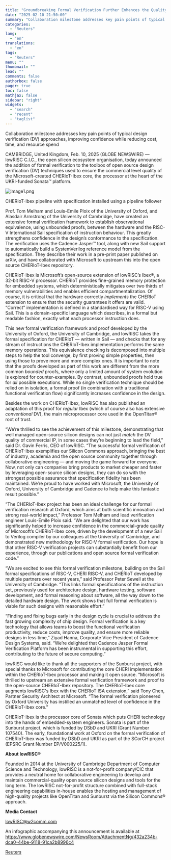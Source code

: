 ```yaml
---
title: "Groundbreaking Formal Verification Further Enhances the Quality of CHERIoT-Ibex"
date: "2025-02-10 21:50:00"
summary: "Collaboration milestone addresses key pain points of typical design verification (DV) approaches, improving confidence while reducing cost, time, and resource spendCAMBRIDGE, United Kingdom, Feb. 10, 2025 (GLOBE NEWSWIRE) — lowRISC C.I.C., the open silicon ecosystem organisation, today announced the addition of formal verification to the toolbox of open source design..."
categories:
  - "Reuters"
lang:
  - "en"
translations:
  - "en"
tags:
  - "Reuters"
menu: ""
thumbnail: ""
lead: ""
comments: false
authorbox: false
pager: true
toc: false
mathjax: false
sidebar: "right"
widgets:
  - "search"
  - "recent"
  - "taglist"
---
```


Collaboration milestone addresses key pain points of typical design verification (DV) approaches, improving confidence while reducing cost, time, and resource spend

CAMBRIDGE, United Kingdom, Feb. 10, 2025 (GLOBE NEWSWIRE) — lowRISC C.I.C., the open silicon ecosystem organisation, today announced the addition of formal verification to the toolbox of open source design verification (DV) techniques used to ensure the commercial level quality of the Microsoft-created CHERIoT-Ibex core, the processor at the heart of the UKRI-funded Sonata™ platform.

![image1.png](https://s3.tradingview.com/news/image/tag:reuters.com,2025-02-10:newsml_GNE9YZ0Dc-ce9b65dbbbed42f9d21f1b8e24c1e052-resized.jpeg)

CHERIoT-Ibex pipeline with specification installed using a pipeline follower



Prof. Tom Melham and Louis-Emile Ploix of the University of Oxford, and Alasdair Armstrong of the University of Cambridge, have created an extensive formal verification framework to establish observational equivalence, using unbounded proofs, between the hardware and the RISC-V International Sail specification of instruction behaviour. This greatly strengthens confidence in the design’s conformance to the specification. The verification uses the Cadence Jasper™ tool, along with new Sail support to automatically build a SystemVerilog reference model from the specification. They describe their work in a pre-print paper published on arXiv, and have collaborated with Microsoft to upstream this into the open source CHERIoT-Ibex repository.

CHERIoT-Ibex is Microsoft’s open-source extension of lowRISC’s Ibex®, a 32-bit RISC-V processor. CHERIoT provides fine-grained memory protection for embedded systems, which deterministically mitigates over two thirds of memory vulnerabilities and enables efficient compartmentalization. Of course, it is critical that the hardware correctly *implements* the CHERIoT extension to ensure that the security guarantees it offers are valid. “Correct” implementation is defined in a standardised way for RISC-V using Sail. This is a domain-specific language which describes, in a formal but readable fashion, exactly what each processor instruction does.

This new formal verification framework and proof developed by the University of Oxford, the University of Cambridge, and lowRISC takes the formal specification for CHERIoT — written in Sail — and checks that for any stream of instructions the CHERIoT-Ibex implementation performs the same memory operations. This equivalence checking is decomposed into multiple steps to help the tool converge, by first proving simple properties, then using those to prove more and more complex ones. It is important to note that the proofs developed as part of this work are different from the more common *bounded* proofs, where only a limited amount of system evolution is explored for counter-examples. By contrast, unbounded proofs hold true for *all* possible executions. While no single verification technique should be relied on in isolation, a formal proof (in combination with a traditional functional verification flow) significantly increases confidence in the design.

Besides the work on CHERIoT-Ibex, lowRISC has also published an adaptation of this proof for *regular* Ibex (which of course also has extensive *conventional* DV), the main microprocessor core used in the OpenTitan® root of trust.

“We’re thrilled to see the achievement of this milestone, demonstrating that well managed open-source silicon designs can not just *match* the DV quality of commercial IP, in some cases they’re beginning to lead the field,” said Dr. Gavin Ferris, CEO of lowRISC. “The successful formal verification of CHERIoT-Ibex exemplifies our Silicon Commons approach, bringing the best of industry, academia and the open source community together through collaborative engineering — and moving the game forward for everyone. Now, not only can companies bring products to market cheaper and faster by leveraging open-source silicon designs, they can do so with the strongest possible assurance that specification fidelity has been maintained. We’re proud to have worked with Microsoft, the University of Oxford, University of Cambridge and Cadence to help make this fantastic result possible.”

“The CHERIoT-Ibex project has been an ideal challenge for our formal verification research at Oxford, which aims at both scientific innovation and strong real-world impact,” Professor Tom Melham and lead verification engineer Louis-Emile Ploix said. “We are delighted that our work has significantly helped to increase confidence in the commercial-grade quality of Microsoft’s CHERIoT-Ibex core, driven by the development of a new Sail to Verilog compiler by our colleagues at the University of Cambridge, and demonstrated new methodology for RISC-V formal verification. Our hope is that other RISC-V verification projects can substantially benefit from our experience, through our publications and open source formal verification code.”

“We are excited to see this formal verification milestone, building on the Sail formal specifications of RISC-V, CHERI RISC-V, and CHERIoT developed by multiple partners over recent years,” said Professor Peter Sewell at the University of Cambridge. “This links formal specifications of the instruction set, previously used for architecture design, hardware testing, software development, and formal reasoning about software, all the way down to the detailed hardware design. The work shows that full formal verification is viable for such designs with reasonable effort.”

“Finding and fixing bugs early in the design cycle is crucial to address the fast growing complexity of chip design. Formal verification is a key technology that allows teams to boost the functional verification productivity, reduce costs, improve quality, and ensure more reliable designs in less time,” Ziyad Hanna, Corporate Vice President of Cadence Design Systems, said. “We’re delighted that Cadence Jasper Formal Verification Platform has been instrumental in supporting this effort, contributing to the future of secure computing.”

lowRISC would like to thank all the supporters of the Sunburst project, with special thanks to Microsoft for contributing the core CHERI implementation within the CHERIoT-Ibex processor and making it open source. “Microsoft is thrilled to upstream an extensive formal verification framework and proof to the open-source CHERIoT-Ibex repository. The CHERIoT-Ibex core augments lowRISC's Ibex with the CHERIoT ISA extension,” said Tony Chen, Partner Security Architect at Microsoft. “The formal verification pioneered by Oxford University has instilled an unmatched level of confidence in the CHERIoT-Ibex core.”

CHERIoT-Ibex is the processor core of Sonata which puts CHERI technology into the hands of embedded-system engineers. Sonata is part of the Sunburst project, which is funded by DSbD and UKRI (Grant Number 107540). The early, foundational work at Oxford on the formal verification of CHERIoT-Ibex was funded by DSbD and UKRI as part of the SCorCH project (EPSRC Grant Number EP/V000225/1).

**About lowRISC®**

Founded in 2014 at the University of Cambridge Department of Computer Science and Technology, lowRISC is a not-for-profit company/CIC that provides a neutral home for collaborative engineering to develop and maintain commercial-quality open source silicon designs and tools for the long term. The lowRISC not-for-profit structure combined with full-stack engineering capabilities in-house enables the hosting and management of high-quality projects like OpenTitan and Sunburst via the Silicon Commons® approach.

**Media Contact**

lowRISC@w2comm.com

An infographic accompanying this announcement is available at https://www.globenewswire.com/NewsRoom/AttachmentNg/432a234b-dca0-44be-9118-91ca2b8996c4

[Reuters](https://www.tradingview.com/news/reuters.com,2025-02-10:newsml_GNE9YZ0Dc:0-groundbreaking-formal-verification-further-enhances-the-quality-of-cheriot-ibex/)
